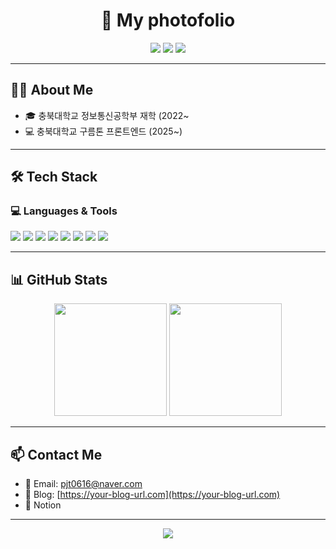 <h1 align="center">👋 My photofolio</h1>

<p align="center">
  <img src="https://img.shields.io/badge/Frontend%20Dev-React%20%7C%20JavaScript%20%7C%20HTML%20%7C%20CSS-blue?style=flat-square" />
  <img src="https://img.shields.io/badge/Student-%EC%B6%A9%EB%B6%81%EB%8C%80%20CE-orange?style=flat-square" />
  <img src="https://img.shields.io/badge/Currently_Learning-React%2C%20C%2C%20AWS-yellowgreen?style=flat-square" />
</p>

---

## 🙋‍♂️ About Me

- 🎓 충북대학교 정보통신공학부 재학 (2022~
- 💻 충북대학교 구름톤 프론트엔드 (2025~)


---

## 🛠️ Tech Stack

### 💻 Languages & Tools
<p>
  <img src="https://img.shields.io/badge/JavaScript-F7DF1E?style=flat&logo=javascript&logoColor=black"/>
  <img src="https://img.shields.io/badge/React-61DAFB?style=flat&logo=react&logoColor=black"/>
  <img src="https://img.shields.io/badge/C-A8B9CC?style=flat&logo=c&logoColor=white"/>
  <img src="https://img.shields.io/badge/HTML-E34F26?style=flat&logo=html5&logoColor=white"/>
  <img src="https://img.shields.io/badge/CSS-1572B6?style=flat&logo=css3&logoColor=white"/>
  <img src="https://img.shields.io/badge/Vite-646CFF?style=flat&logo=vite&logoColor=white"/>
  <img src="https://img.shields.io/badge/Git-F05032?style=flat&logo=git&logoColor=white"/>
  <img src="https://img.shields.io/badge/GitHub-181717?style=flat&logo=github&logoColor=white"/>
</p>

---


## 📊 GitHub Stats

<p align="center">
  <img src="https://github-readme-stats.vercel.app/api?username=Jaeoan&show_icons=true&theme=tokyonight" height="180px"/>
  <img src="https://github-readme-stats.vercel.app/api/top-langs/?username=Jaeoan&layout=compact&theme=tokyonight" height="180px"/>
</p>

---

## 📫 Contact Me

- 📮 Email: pjt0616@naver.com
- 📝 Blog: [https://your-blog-url.com](https://your-blog-url.com)
- 🔗 Notion 

---



<p align="center">
  <img src="https://capsule-render.vercel.app/api?type=waving&color=gradient&height=100&section=footer"/>
</p>

